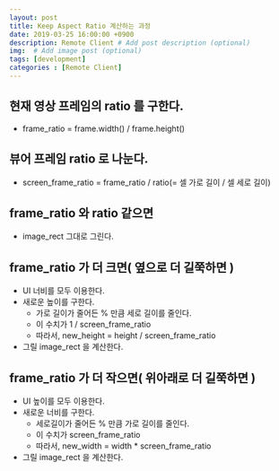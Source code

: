 ```yaml
---
layout: post
title: Keep Aspect Ratio 계산하는 과정 
date: 2019-03-25 16:00:00 +0900
description: Remote Client # Add post description (optional)
img:  # Add image post (optional)
tags: [development]
categories : [Remote Client]
---
```


## 현재 영상 프레임의 ratio 를 구한다.
 - frame_ratio = frame.width() / frame.height()

## 뷰어 프레임 ratio 로 나눈다.
 - screen_frame_ratio = frame_ratio / ratio(= 셀 가로 길이 / 셀 세로 길이)

## frame_ratio 와 ratio 같으면
 - image_rect 그대로 그린다.

## frame_ratio 가 더 크면( 옆으로 더 길쭉하면 )
 - UI 너비를 모두 이용한다.
 - 새로운 높이를 구한다.
    - 가로 길이가 줄어든 % 만큼 세로 길이를 줄인다.
    - 이 수치가 1 / screen_frame_ratio
    - 따라서, new_height = height / screen_frame_ratio
 - 그릴 image_rect 을 계산한다.

## frame_ratio 가 더 작으면( 위아래로 더 길쭉하면 )
 - UI 높이를 모두 이용한다.
 - 새로운 너비를 구한다.
    - 세로길이가 줄어든 % 만큼 가로 길이를 줄인다.
    - 이 수치가 screen_frame_ratio
    - 따라서, new_width = width * screen_frame_ratio
 -  그릴 image_rect 을 계산한다.